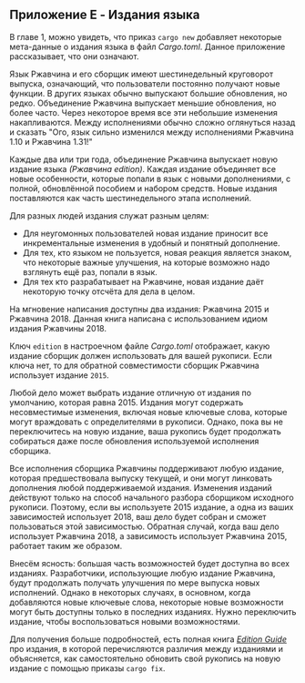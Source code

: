 ## Приложение E - Издания языка

В главе 1, можно увидеть, что приказ `cargo new` добавляет некоторые мета-данные о издания языка в файл *Cargo.toml*. Данное приложение рассказывает, что они означают.

Язык Ржавчина и его сборщик имеют шестинедельный круговорот выпуска, означающий, что пользователи постоянно получают новые функции. В других языках обычно выпускают большие обновления, но редко. Объединение Ржавчина выпускает меньшие обновления, но более часто. Через некоторое время все эти небольшие изменения накапливаются. Между исполнениями обычно сложно оглянуться назад и сказать "Ого, язык сильно изменился между исполнениями Ржавчина 1.10 и Ржавчина 1.31!"

Каждые два или три года, объединение Ржавчина выпускает новую издание языка *(Ржавчина edition)*. Каждая издание объединяет все новые особенности, которые попали в язык с новыми дополнениями, с полной, обновлённой пособием и набором средств. Новые издания поставляются как часть шестинедельного этапа исполнений.

Для разных людей издания служат разным целям:

- Для неугомонных пользователей новая издание приносит все инкрементальные изменения в удобный и понятный дополнение.
- Для тех, кто языком не пользуется, новая реакция является знаком, что некоторые важные улучшения, на которые возможно надо взглянуть ещё раз, попали в язык.
- Для тех кто разрабатывает на Ржавчине, новая издание даёт некоторую точку отсчёта для дела в целом.

На мгновение написания доступны два издания: Ржавчина 2015 и Ржавчина 2018. Данная книга написана с использованием идиом издания Ржавчины 2018.

Ключ `edition` в настроечном файле  *Cargo.toml* отображает, какую издание сборщик должен использовать для вашей рукописи. Если ключа нет, то для обратной совместимости сборщик Ржавчина использует издание `2015`.

Любой дело может выбрать издание отличную от издания по умолчанию, которая равна 2015. Издания могут содержать несовместимые изменения, включая новые ключевые слова, которые могут враждовать с определителями в рукописи. Однако, пока вы не переключитесь на новую издание, ваша рукопись будет продолжать собираться даже после обновления используемой исполнения сборщика.

Все исполнения сборщика Ржавчины поддерживают любую издание, которая предшествовала выпуску текущей, и они могут линковать дополнения любой поддерживаемой издания. Изменения изданий действуют только на способ начального разбора сборщиком исходного рукописи. Поэтому, если вы используете 2015 издание, а одна из ваших зависимостей использует 2018, ваш дело будет собран и сможет пользоваться этой зависимостью. Обратная случай, когда ваш дело использует Ржавчина 2018, а зависимость использует Ржавчина 2015, работает таким же образом.

Внесём ясность: большая часть возможностей будет доступна во всех изданиях. Разработчики, использующие любую издание Ржавчина, будут продолжать получать улучшения по мере выпуска новых исполнений. Однако в некоторых случаях, в основном, когда добавляются новые ключевые слова, некоторые новые возможности могут быть доступны только в последних изданиях. Нужно переключить издание, чтобы воспользоваться новыми возможностями.

Для получения больше подробностей, есть полная книга [*Edition Guide*](https://doc.rust-lang.org/stable/edition-guide/) про издания, в которой перечисляются различия между изданиями и объясняется, как самостоятельно обновить свой рукопись на новую издание с помощью приказы `cargo fix`.
